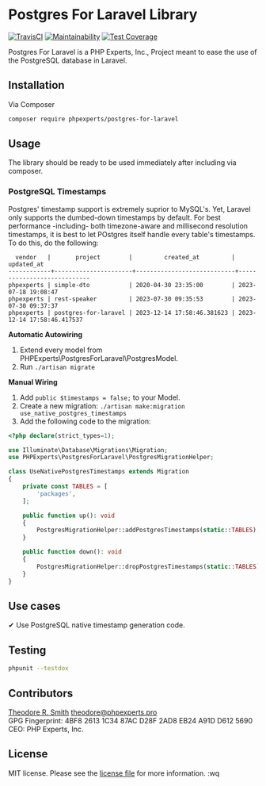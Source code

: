 # Postgres For Laravel Library

[![TravisCI]()]()
[![Maintainability]()]()
[![Test Coverage]()]()

Postgres For Laravel is a PHP Experts, Inc., Project meant to ease the use of the PostgreSQL database in Laravel.

## Installation

Via Composer

```bash
composer require phpexperts/postgres-for-laravel
```

## Usage

The library should be ready to be used immediately after including via composer.

### PostgreSQL Timestamps

Postgres' timestamp support is extremely suprior to MySQL's. Yet, Laravel only supports the dumbed-down timestamps
by default. For best performance -including- both timezone-aware and millisecond resolution timestamps, it is best
to let POstgres itself handle every table's timestamps. To do this, do the following:

      vendor   |       project        |         created_at         |         updated_at
    ------------+----------------------+----------------------------+----------------------------
    phpexperts | simple-dto           | 2020-04-30 23:35:00        | 2023-07-18 19:08:47
    phpexperts | rest-speaker         | 2023-07-30 09:35:53        | 2023-07-30 09:37:37
    phpexperts | postgres-for-laravel | 2023-12-14 17:58:46.381623 | 2023-12-14 17:58:46.417537


**Automatic Autowiring**

1. Extend every model from PHPExperts\PostgresForLaravel\PostgresModel.
2. Run `./artisan migrate`

**Manual Wiring** 

1. Add `public $timestamps = false;` to your Model.
2. Create a new migration: `./artisan make:migration use_native_postgres_timestamps`
3. Add the following code to the migration:

```php
<?php declare(strict_types=1);

use Illuminate\Database\Migrations\Migration;
use PHPExperts\PostgresForLaravel\PostgresMigrationHelper;

class UseNativePostgresTimestamps extends Migration
{
    private const TABLES = [
        'packages',
    ];

    public function up(): void
    {
        PostgresMigrationHelper::addPostgresTimestamps(static::TABLES);
    }

    public function down(): void
    {
        PostgresMigrationHelper::dropPostgresTimestamps(static::TABLES);
    }
}
```

## Use cases

 ✔ Use PostgreSQL native timestamp generation code.  

## Testing

```bash
phpunit --testdox
```

## Contributors

[Theodore R. Smith](https://www.phpexperts.pro/]) <theodore@phpexperts.pro>  
GPG Fingerprint: 4BF8 2613 1C34 87AC D28F  2AD8 EB24 A91D D612 5690  
CEO: PHP Experts, Inc.

## License

MIT license. Please see the [license file](LICENSE) for more information.
:wq
